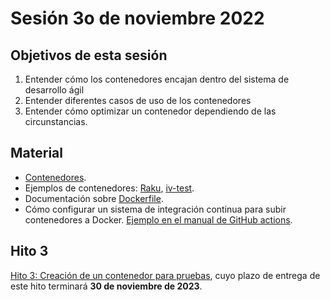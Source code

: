# Sesión 3o de noviembre 2022

## Objetivos de esta sesión

1. Entender cómo los contenedores encajan dentro del sistema de desarrollo ágil
2. Entender diferentes casos de uso de los contenedores
3. Entender cómo optimizar un contenedor dependiendo de las circunstancias.


## Material

* [Contenedores](http://jj.github.io/CC/documentos/temas/Contenedores.html).
* Ejemplos de contenedores: [Raku](https://hub.docker.com/r/jjmerelo/alpine-raku), [iv-test](https://hub.docker.com/r/jjmerelo/iv-test).
* Documentación sobre [Dockerfile](https://docs.docker.com/engine/reference/builder/).
* Cómo configurar un sistema de integración continua para subir contenedores a Docker. [Ejemplo en el manual de GitHub actions](https://docs.github.com/es/actions/publishing-packages/publishing-docker-images).


## Hito 3

[Hito 3: Creación de un contenedor para pruebas](../hitos/3.Docker), cuyo plazo de entrega de este hito terminará **30 de noviembre de 2023**.
